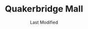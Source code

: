 ---
layout: location-page
date: Last Modified
description: "Local COVID-19 testing is available at Quakerbridge Mall in Lawrenceville, New Jersey, USA."
permalink: "locations/new-jersey/lawrenceville/quakerbridge-mall/"
tags:
  - locations
  - new-jersey
title: Quakerbridge Mall
uniqueName: quakerbridge-mall
state: New Jersey
stateAbbr: NJ
hood: "Mercer County"
address: "3320 Brunswick Pike"
city: "Lawrenceville"
zip: "08648"
zipsNearby: "07885 07981 07999 08888 08889 07095 07481 10001 10002 10003 10004 10005 10006 10007 10008 10009 10010 10011 10012 10013 10014 10016 10017 10018 10019 10020 10021 10022 10023 10024 10025 10026 10027 10028 10029 10030 10031 10032 10033 10034 07820 07821 08801 08802 07001 08803 07920 07939 07002 07921 07823 07922 07924 07825 07003 07403 08804 07005 08805 08807 08808 07926 07828 07405 07829 07004 07006 07007 07830 07008 07009 07927 07831 07928 07930 07010 07011 07012 07013 07014 07015 08809 07832 07016 08810 07833 07834 07801 07802 07803 07806 07869 08812 08816 07936 07017 07018 07019 07020 08817 08818 08820 08837 08899 07201 07202 07203 07204 07205 07206 07207 07208 07407 07021 07410 07022 07023 07931 08821 07836 08822 07932 07024 07417 08823 08825 07026 07027 07933 07934 07837 08826 07028 07838 07839 07935 07601 07602 07603 07604 07605 07606 07607 07608 07699 07840 08827 07029 07420 08828 07842 08829 08844 07030 07843 07844 07845 08830 08831 07097 07302 07303 07304 07305 07306 07307 07308 07310 07311 07395 07399 07846 07031 07032 07099 08832 08824 07033 07847 07848 07034 07849 07850 08833 07852 07938 07035 07036 07424 07643 08834 07039 07644 07853 07940 08835 07040 08836 07945 08840 08846 07855 08848 07041 07946 08850 08852 07042 07043 07044 07045 07950 07960 07961 07962 07963 07046 07856 07970 08853 07857 07101 07102 07103 07104 07105 07106 07107 07108 07109 07110 07111 07112 07114 07175 07184 07188 07189 07191 07192 07193 07195 07198 07199 08901 08902 08903 08904 08905 08906 08933 08989 07435 07974 07860 07976 07047 07438 07439 08857 08858 07050 07051 07052 07863 07650 07652 07653 08859 07054 07055 07057 07501 07502 07503 07504 07505 07506 07507 07508 07509 07510 07511 07512 07513 07514 07522 07524 07533 07538 07543 07544 07977 07440 08861 08862 08863 08865 07058 08854 08855 08867 07059 07060 07061 07062 07063 07069 07978 07442 07444 07865 07064 07979 08868 07065 07066 07067 08869 08870 07657 07660 07452 07457 07661 07662 07663 07866 07068 07070 07071 07072 07073 07074 07075 08871 08872 07870 07076 07094 07096 07077 07078 08873 08875 08890 08876 08879 08880 07079 07080 08882 07871 08884 07081 07874 08885 08886 07875 07980 07460 07876 07901 07902 07877 07878 07666 08887 07082 07879 07083 07086 07087 07088 07880 07465 07882 07470 07474 07090 07091 07092 07093 10035 10036 10037 10038 10039 10040 10041 10043 10044 10045 10055 10060 10065 10069 10075 10080 10081 10087 10090 10095 10101 10102 10103 10104 10105 10106 10107 10108 10109 10110 10111 10112 10113 10114 10115 10116 10117 10118 10119 10120 10121 10122 10123 10124 10125 10126 10128 10129 10130 10131 10132 10133 10138 10150 10151 10152 10153 10154 10155 10156 10157 10158 10159 10160 10161 10162 10163 10164 10165 10166 10167 10168 10169 10170 10171 10172 10173 10174 10175 10176 10177 10178 10179 10185 10199 10203 10211 10212 10213 10242 10249 10256 10257 10258 10259 10260 10261 10265 10268 10269 10270 10271 10272 10273 10274 10275 10276 10277 10278 10279 10280 10281 10282 10285 10286 10292 11201 11202 11203 11204 11205 11206 11207 11208 11209 11210 11211 11212 11213 11214 11215 11216 11217 11218 11219 11220 11221 11222 11223 11224 11225 11226 11228 11229 11230 11231 11232 11233 11234 11235 11236 11237 11238 11239 11241 11242 11243 11245 11247 11249 11251 11252 11256 11096 11690 11691 11692 11693 11694 11695 11697 11351 11352 11354 11355 11356 11358 11365 11366 11367 11368 11369 11370 11371 11372 11373 11374 11375 11377 11378 11379 11380 11381 11385 11386 11390 11405 11413 11414 11415 11416 11417 11418 11419 11420 11421 11424 11425 11430 11431 11432 11433 11434 11435 11436 11439 11451 11499 11101 11102 11103 11104 11105 11106 11109 11120 10301 10302 10303 10304 10305 10306 10307 10308 10309 10310 10311 10312 10313 10314 11509 11516 11559 11598 19703 19707 19710 19720 19721 19732 19735 19801 19802 19803 19804 19805 19806 19807 19808 19809 19810 19850 19880 19884 19885 19886 19890 19891 19892 19893 19894 19895 19896 19897 19898 19899 19736 08201 08205 07710 07711 08501 08720 08001 07712 08004 07716 07717 08005 08006 08007 08721 08008 08722 07718 08502 07715 07719 08009 08010 08011 08012 08504 08505 07720 08723 08724 08014 08302 08730 08203 08015 08310 08016 08101 08102 08103 08104 08105 08106 08107 08108 08109 08110 08018 08019 08002 08003 08034 08020 08510 08526 08312 08021 07721 08213 07722 08022 08511 08512 08514 08515 07723 08023 08313 08317 07724 07799 08215 08318 08217 07726 08319 08025 07727 08518 08731 08322 07728 08026 08027 08028 08029 08030 08032 08033 08035 08036 08037 08039 07730 07732 08520 07733 08525 07731 08732 08527 08041 08042 07734 07735 08528 08043 08733 08759 08701 08530 08326 08734 08735 08045 08220 07737 07738 08221 07739 07740 08048 08049 08328 08050 08736 08738 08051 08052 07746 08053 07747 08330 08055 08056 07748 08332 08340 08341 08342 07750 08343 08057 07751 08059 08060 08054 08061 08062 08063 07752 07753 07754 08533 08344 08224 08064 08346 08347 08739 08225 07755 08740 07756 07757 08231 08065 08066 08067 08068 08534 08069 08070 08535 08741 08071 08536 08232 08234 08742 08240 08348 07758 08241 08540 08541 08542 08543 08544 08550 08072 08073 07701 07702 07703 07704 07709 08350 08074 08551 08075 08076 08077 08553 08554 08555 08556 08352 07760 08078 08079 08750 08751 08752 08557 08080 08353 08081 08558 08083 08031 08099 07762 08559 08084 08085 07763 08086 08560 08753 08754 08755 08756 08757 08601 08602 08603 08604 08605 08606 08607 08608 08609 08610 08611 08618 08619 08620 08625 08628 08629 08638 08640 08641 08645 08646 08647 08648 08650 08666 08690 08691 08695 08087 08088 08360 08361 08362 08758 08089 08090 08091 08092 07764 08093 07765 08094 08046 08561 08095 08096 08097 08098 08562 18011 18101 18102 18103 18104 18105 18106 18109 18195 18320 18012 19503 18010 18013 18050 19504 18321 18014 19505 18015 18016 18017 18018 18020 18025 19508 19510 19511 18030 19512 18031 18322 18324 18032 18034 18035 18036 18037 18038 18327 19518 18039 19519 18041 18040 18042 18043 18044 18045 18301 18302 18046 19520 18049 18098 18099 19522 18051 19523 18053 18331 19525 18054 18055 18056 18333 18058 19530 18059 18001 18002 18003 19535 18060 19536 18062 18335 18063 19538 19539 18341 19542 19543 18343 18064 18065 19545 18066 18067 18068 19547 18069 18070 18071 18072 18074 19548 18351 19601 19602 19603 19604 19605 19606 19607 19608 19609 19610 19611 19612 18073 18076 18352 18077 18353 18078 18354 18079 18080 18081 18083 18360 18084 18085 19562 18086 18087 19564 18088 18052 18091 18092 19001 19002 19420 19003 19311 19004 18910 19020 19021 19312 19421 18911 19422 19424 19316 19007 19008 19009 19010 18912 18913 19423 19317 18914 19012 19013 19014 19015 19016 19022 19017 19425 19319 19018 19320 19426 19473 18915 19331 19339 19340 19428 19429 19397 19398 19399 19430 18916 19023 19432 19333 19335 19372 18901 18902 18933 19026 18917 18918 19028 19027 18920 19029 19341 19353 19030 18921 19031 19032 19033 18922 19025 19034 19048 19049 18923 19435 18925 18926 19035 19342 19343 19036 19038 19039 19437 19438 19441 19040 19440 19041 18927 18928 19043 19098 19344 19044 19006 19345 18929 19046 19348 19442 18930 19443 19444 18931 19047 19053 19446 19050 19450 19052 19054 19055 19056 19057 19058 18932 19354 19451 19355 19060 19061 18934 19037 19063 19064 19065 19086 19091 19357 19066 18935 19358 18936 19067 19070 19072 18938 18940 19073 19401 19403 19404 19405 19406 19407 19408 19409 19415 19436 19454 19455 19477 19074 19456 19075 18942 19301 19457 18943 18944 19019 19092 19093 19099 19101 19102 19103 19104 19105 19106 19107 19108 19109 19110 19111 19112 19113 19114 19115 19116 19118 19119 19120 19121 19122 19123 19124 19125 19126 19127 19128 19129 19130 19131 19132 19133 19134 19135 19136 19137 19138 19139 19140 19141 19142 19143 19144 19145 19146 19147 19148 19149 19150 19151 19152 19153 19154 19155 19160 19161 19162 19170 19171 19172 19173 19175 19176 19177 19178 19179 19181 19182 19183 19184 19185 19187 19188 19190 19191 19192 19193 19194 19195 19196 19197 19244 19255 19453 19460 18946 18947 18949 19462 19366 18950 19464 19465 19076 18951 18953 18955 19078 19468 18956 19470 18957 18958 19472 18960 19079 18962 19474 18963 18924 18964 18954 18966 18968 19475 19478 19371 19081 18969 19373 19374 18970 18971 19375 18972 19082 19083 19480 19481 19482 19484 19485 19493 19494 19495 19496 19085 19376 18974 18991 18976 18977 19080 19087 19088 19089 19380 19381 19382 19383 19388 19486 19395 19090 19094 19490 18979 18980 19095 19096 19492 18981 07182 07194 07309 07477 07983 08922 08988 10015 10046 10047 10048 10072 10079 10082 10094 10096 10098 10099 10149 10184 10196 10197 11240 11244 11248 11254 11255 19488 19489 19640 19887 19889 18175 19483 19487" 
mapUrl: "http://maps.apple.com/?q=Quakerbridge+Mall&address=3320+Brunswick+Pike,Lawrenceville,New+Jersey,08648"
locationType: Drive-thru
phone: ""
website: "https://covid19.nj.gov/locations?query=Testing+Centers&tabOrder=all%2CpromotedContent%2Clocations%2Cresources%2Cstatus%2CNJfaqs%2CAASfaqs%2Ccoronavirus"
onlineBooking: undefined
closed: undefined
closedUpdate: May 18th, 2020
notes: "By appointment only. Requires referral from a primary health provider. Requires doctor's referral. For individuals with symptoms. 18-years-old and up."
days: Weekdays
hours: 8AM-4PM
ctaMessage: Learn more
ctaUrl: "https://covid19.nj.gov/locations?query=Testing+Centers&tabOrder=all%2CpromotedContent%2Clocations%2Cresources%2Cstatus%2CNJfaqs%2CAASfaqs%2Ccoronavirus"
---